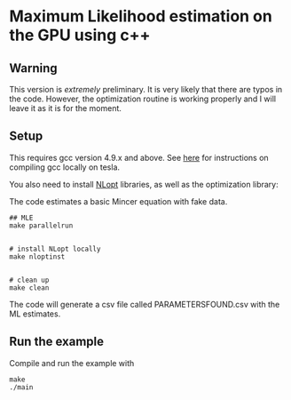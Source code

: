 # Maximum Likelihood estimation on the GPU using c++
## Warning
This version is *extremely* preliminary. It is very likely that there are typos in the code. However, the optimization routine is working properly and I will 
leave it as it is for the moment. 
## Setup
This requires gcc version 4.9.x and above. See [here](https://gist.github.com/jtilly/2827af06e331e8e6b53c)
for instructions on compiling gcc locally on tesla.

You also need to install [NLopt](http://ab-initio.mit.edu/wiki/index.php/NLopt_Installation)
libraries, as well as the  optimization library:

The code estimates a basic Mincer equation with fake data. 

```
## MLE
make parallelrun


# install NLopt locally
make nloptinst


# clean up
make clean
```

The code will generate a csv file called PARAMETERSFOUND.csv with the ML estimates. 

## Run the example

Compile and run the example with
```
make
./main
```
